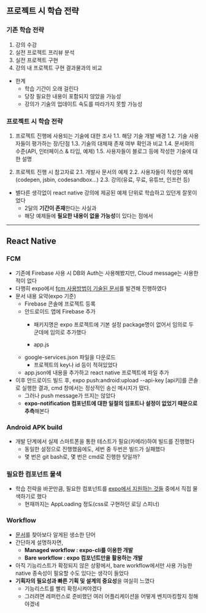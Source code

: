 ## 프로젝트 시 학습 전략
### 기존 학습 전략
 1. 강의 수강
 2. 실전 프로젝트 프리뷰 분석
 3. 실전 프로젝트 구현
 4. 강의 내 프로젝트 구현 결과물과의 비교
 
 - 한계
   - 학습 기간이 오래 걸린다
   - 당장 필요한 내용이 포함되지 않았을 가능성
   - 강의가 기술의 업데이트 속도를 따라가지 못할 가능성
   
### 프로젝트 시 학습 전략
 1. 프로젝트 진행에 사용되는 기술에 대한 조사
   1.1. 해당 기술 개발 배경
   1.2. 기술 사용자들이 평가하는 장/단점
   1.3. 기술의 대체재 존재 여부 확인과 비교
   1.4. 문서화의 수준(API, 인터페이스 & 타입, 예제)
   1.5. 사용자들이 블로그 등에 작성한 기술에 대한 설명
   
 2. 프로젝트 진행 시 참고자료
   2.1. 개발사 문서의 예제
   2.2. 사용자들이 작성한 예제(codepen, jsbin, codesandbox...)
   2.3. 강의(유료, 무료, 유튜브, 인프런 등)
 
 - 별다른 생각없이 react native 강의에 제공된 예제 단위로 학습하고 있던게 잘못이었다
   - 2달의 **기간이 존재**한다는 사실과
   - 해당 예제들에 **필요한 내용이 없을 가능성**이 있다는 점에서
   
---
## React Native
### FCM
- 기존에 Firebase 사용 시 DB와 Auth는 사용해봤지만, Cloud message는 사용한 적이 없다
- 다행히 expo에서 [fcm 사용방법이 기술된 문서](https://docs.expo.dev/push-notifications/using-fcm/)를 발견해 진행하였다
- 문서 내용 요약(expo 기준)
  - Firebase 콘솔에 프로젝트 등록
  - 안드로이드 앱에 Firebase 추가
    - 패키지명은 expo 프로젝트에 기본 설정 package명이 없어서 임의로 두 군데에 임의로 추가했다
  
    - app.js
  - google-services.json 파일을 다운로드
    - 프로젝트의 key나 id 등이 적혀있었다
  - app.json에 내용을 추가하고 react native 프로젝트에 파일 추가
- 이후 안드로이드 빌드 후, expo push:android:upload --api-key [api키]를 콘솔로 실행한 결과, cmd 창에서는 정상적인 송신 메시지가 떴다.
  - 그러나 push message가 뜨지는 않았다
  - **expo-notification 컴포넌트에 대한 일절의 임포트나 설정이 없었기 때문으로 추측**해본다

### Android APK build
- 개발 단계에서 실제 스마트폰을 통한 테스트가 필요(카메라)하여 빌드를 진행했다
  - 동일한 설정으로 진행했음에도, 세번 중 두번은 빌드가 실패했다
  - 몇 번은 git bash로, 몇 번은 cmd로 진행한 탓일까?

### 필요한 컴포넌트 물색
- 학습 전략을 바꾼만큼, 필요한 컴포넌트를 [expo에서 지원하는 것들](https://docs.expo.dev/versions/latest/) 중에서 직접 물색하기로 했다
  - 현재까지는 AppLoading 정도(css로 구현하던 로딩 스피너)
  
### Workflow
- [문서](https://docs.expo.dev/introduction/managed-vs-bare/)를 찾아보다 알게된 생소한 단어
- 간단하게 설명하자면, 
  - **Managed workflow : expo-cli를 이용한 개발**
  - **Bare workflow : expo 컴포넌트만을 활용하는 개발**
- 아직 기능리스트가 확정되지 않은 상황에서, bare workflow에서만 사용 가능한 native 종속성이 필요할 수도 있다는 생각이 들었다
- **기획자의 필요성과 빠른 기획 및 설계의 중요성**을 여실히 느꼈다
  - 기능리스트를 빨리 확정시켜야겠다
  - 그러려면 레퍼런스로 준비했던 여러 어플리케이션을 어떻게 벤치마킹할지 정해야겠네
